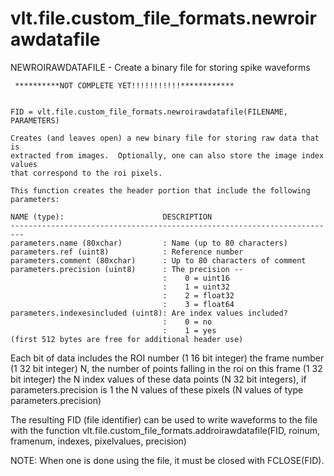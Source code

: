 # vlt.file.custom_file_formats.newroirawdatafile

  NEWROIRAWDATAFILE - Create a binary file for storing spike waveforms
 
     **********NOT COMPLETE YET!!!!!!!!!!!************
 
 
    FID = vlt.file.custom_file_formats.newroirawdatafile(FILENAME, PARAMETERS)
 
    Creates (and leaves open) a new binary file for storing raw data that is
    extracted from images.  Optionally, one can also store the image index values
    that correspond to the roi pixels.
 
    This function creates the header portion that include the following
    parameters:
 
    NAME (type):                      DESCRIPTION         
    -------------------------------------------------------------------------
    parameters.name (80xchar)         : Name (up to 80 characters)
    parameters.ref (uint8)            : Reference number
    parameters.comment (80xchar)      : Up to 80 characters of comment
    parameters.precision (uint8)      : The precision --
                                      :    0 = uint16
                                      :    1 = uint32
                                      :    2 = float32
                                      :    3 = float64     
    parameters.indexesincluded (uint8): Are index values included?
                                      :    0 = no
                                      :    1 = yes
    (first 512 bytes are free for additional header use)
 
   Each bit of data includes
     the ROI number (1 16 bit integer)
     the frame number (1 32 bit integer)
     N, the number of points falling in the roi on this frame (1 32 bit integer)
     the N index values of these data points (N 32 bit integers), if parameters.precision is 1
     the N values of these pixels (N values of type parameters.precision)
 
   The resulting FID (file identifier) can be used to write waveforms to the
   file with the function vlt.file.custom_file_formats.addroirawdatafile(FID, roinum, framenum, indexes, pixelvalues, precision)
 
   NOTE: When one is done using the file, it must be closed with FCLOSE(FID).
